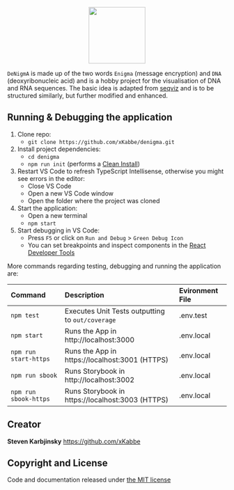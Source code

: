 <p align="center">
  <img src="https://img.shields.io/badge/Project-DeNigmA-blue" height="130">
</p>

`DeNigmA` is made up of the two words `Enigma` (message encryption) and `DNA` (deoxyribonucleic acid) and is a hobby project for the visualisation of DNA and RNA sequences. The basic idea is adapted from [seqviz](https://github.com/Lattice-Automation/seqviz) and is to be structured similarly, but further modified and enhanced.

## Running & Debugging the application

1. Clone repo:
   - `git clone https://github.com/xKabbe/denigma.git`
2. Install project dependencies:
   - `cd denigma`
   - `npm run init` (performs a [Clean Install](https://docs.npmjs.com/cli/v8/commands/npm-ci))
3. Restart VS Code to refresh TypeScript Intellisense, otherwise you might see errors in the editor:
   - Close VS Code
   - Open a new VS Code window
   - Open the folder where the project was cloned
4. Start the application:
   - Open a new terminal
   - `npm start`
5. Start debugging in VS Code:
   - Press `F5` or click on `Run and Debug` > `Green Debug Icon`
   - You can set breakpoints and inspect components in the [React Developer Tools](https://chrome.google.com/webstore/detail/react-developer-tools/fmkadmapgofadopljbjfkapdkoienihi)

More commands regarding testing, debugging and running the application are:

| Command               | Description                                      | Evironment File |
| :-------------------- | :----------------------------------------------- | :-------------- |
| `npm test`            | Executes Unit Tests outputting to `out/coverage` | .env.test       |
| `npm start`           | Runs the App in http://localhost:3000            | .env.local      |
| `npm run start-https` | Runs the App in https://localhost:3001 (HTTPS)   | .env.local      |
| `npm run sbook`       | Runs Storybook in http://localhost:3002          | .env.local      |
| `npm run sbook-https` | Runs Storybook in https://localhost:3003 (HTTPS) | .env.local      |

## Creator

**Steven Karbjinsky** https://github.com/xKabbe

## Copyright and License

Code and documentation released under [the MIT license](https://github.com/xKabbe/denigma/blob/master/LICENSE)
